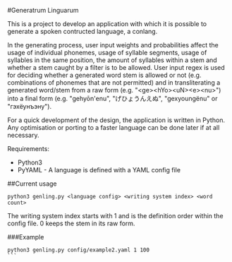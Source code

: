 #Generatrum Linguarum

This is a project to develop an application with which it is possible to generate a spoken contructed language, a conlang.

In the generating process, user input weights and probabilities affect the usage of individual phonemes, usage of syllable segments, usage of syllables in the same position, the amount of syllables within a stem and whether a stem caught by a filter is to be allowed. User input regex is used for deciding whether a generated word stem is allowed or not (e.g. combinations of phonemes that are not permitted) and in transliterating a generated word/stem from a raw form (e.g. "&lt;ge&gt;&lt;hYo&gt;&lt;uN&gt;&lt;e&gt;&lt;nu&gt;") into a final form (e.g. "gehyōn'enu", "げひょうんえぬ", "gexyoungënu" or "гэхёунъэну").

For a quick development of the design, the application is written in Python. Any optimisation or porting to a faster language can be done later if at all necessary.

Requirements:
* Python3
* PyYAML - A language is defined with a YAML config file

##Current usage
````
python3 genling.py <language config> <writing system index> <word count>
````
The writing system index starts with 1 and is the definition order within the config file. 0 keeps the stem in its raw form.

###Example
````
python3 genling.py config/example2.yaml 1 100
```
